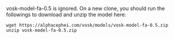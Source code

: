 vosk-model-fa-0.5 is ignored. On a new clone, you should run the followings to download and unzip the model here:

```
wget https://alphacephei.com/vosk/models/vosk-model-fa-0.5.zip
unzip vosk-model-fa-0.5.zip
```